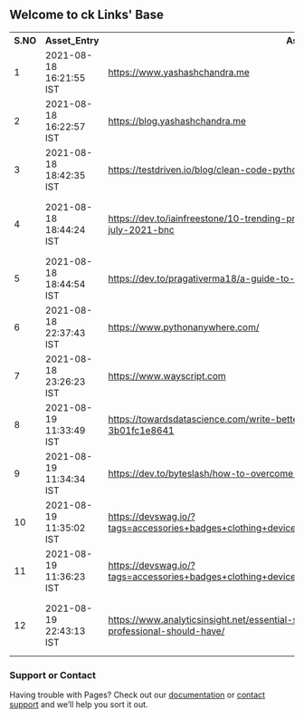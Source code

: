 
## Welcome to ck Links' Base


<table>

<tr>
<th> S.NO </th>
<th> Asset_Entry </th>
<th> Asset_URL </th>
<th> Remarks </th>
<tr>

<tr>
<td>1</td>
<td>2021-08-18 16:21:55 IST</td>
<td><a href="https://www.yashashchandra.me">https://www.yashashchandra.me</a></td>
<td>My Personal WebPage</td>
</tr>

<tr>
<td>2</td>
<td>2021-08-18 16:22:57 IST</td>
<td><a href="https://blog.yashashchandra.me">https://blog.yashashchandra.me</a></td>
<td>My blog</td>
</tr>

<tr>
<td>3</td>
<td>2021-08-18 18:42:35 IST</td>
<td><a href="https://testdriven.io/blog/clean-code-python/">https://testdriven.io/blog/clean-code-python/</a></td>
<td>Cleaner Code in Python</td>
</tr>

<tr>
<td>4</td>
<td>2021-08-18 18:44:24 IST</td>
<td><a href="https://dev.to/iainfreestone/10-trending-projects-on-github-for-web-developers-30th-july-2021-bnc">https://dev.to/iainfreestone/10-trending-projects-on-github-for-web-developers-30th-july-2021-bnc</a></td>
<td>10 Trending projects on GitHub for web developers - 30th July 2021 Dev.to Post</td>
</tr>

<tr>
<td>5</td>
<td>2021-08-18 18:44:54 IST</td>
<td><a href="https://dev.to/pragativerma18/a-guide-to-git-stash-2h5d">https://dev.to/pragativerma18/a-guide-to-git-stash-2h5d</a></td>
<td>A Guide to Git Stash</td>
</tr>

<tr>
<td>6</td>
<td>2021-08-18 22:37:43 IST</td>
<td><a href="https://www.pythonanywhere.com/">https://www.pythonanywhere.com/</a></td>
<td>Online Python Server24/7</td>
</tr>

<tr>
<td>7</td>
<td>2021-08-18 23:26:23 IST</td>
<td><a href="https://www.wayscript.com">https://www.wayscript.com</a></td>
<td>Automation CI/CD Platform like pythonanywhere.com</td>
</tr>

<tr>
<td>8</td>
<td>2021-08-19 11:33:49 IST</td>
<td><a href="https://towardsdatascience.com/write-better-and-faster-python-using-einstein-notation-3b01fc1e8641">https://towardsdatascience.com/write-better-and-faster-python-using-einstein-notation-3b01fc1e8641</a></td>
<td>Write Better And Faster Python Using Einstein Notation numpy..</td>
</tr>

<tr>
<td>9</td>
<td>2021-08-19 11:34:34 IST</td>
<td><a href="https://dev.to/byteslash/how-to-overcome-fomo-in-coding-174n">https://dev.to/byteslash/how-to-overcome-fomo-in-coding-174n</a></td>
<td>How to Overcome FOMO in Coding</td>
</tr>

<tr>
<td>10</td>
<td>2021-08-19 11:35:02 IST</td>
<td><a href="https://devswag.io/?tags=accessories+badges+clothing+device+donation+hacktoberfest+mug+software+stickers">https://devswag.io/?tags=accessories+badges+clothing+device+donation+hacktoberfest+mug+software+stickers</a></td>
<td>Dev Swag</td>
</tr>

<tr>
<td>11</td>
<td>2021-08-19 11:36:23 IST</td>
<td><a href="https://devswag.io/?tags=accessories+badges+clothing+device+donation+hacktoberfest+mug+software+stickers">https://devswag.io/?tags=accessories+badges+clothing+device+donation+hacktoberfest+mug+software+stickers</a></td>
<td>Digitally induced GmBH</td>
</tr>

<tr>
<td>12</td>
<td>2021-08-19 22:43:13 IST</td>
<td><a href="https://www.analyticsinsight.net/essential-skills-every-aspiring-cybersecurity-professional-should-have/">https://www.analyticsinsight.net/essential-skills-every-aspiring-cybersecurity-professional-should-have/</a></td>
<td>ESSENTIAL SKILLS EVERY ASPIRING CYBERSECURITY PROFESSIONAL SHOULD HAVE</td>
</tr>

</table>

### Support or Contact

Having trouble with Pages? Check out our [documentation](https://docs.github.com/categories/github-pages-basics/) or [contact support](https://support.github.com/contact) and we’ll help you sort it out.
